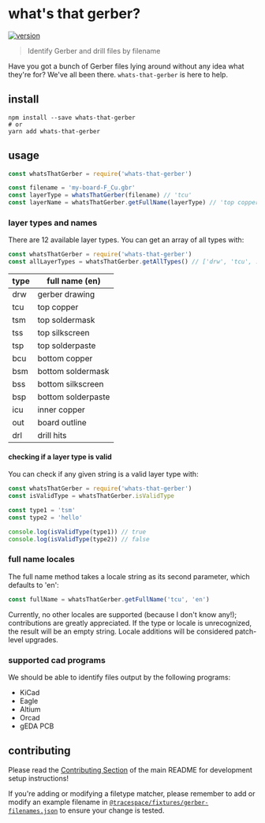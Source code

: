 # what's that gerber?

[![version][npm-badge]][npm]

> Identify Gerber and drill files by filename

Have you got a bunch of Gerber files lying around without any idea what they're for? We've all been there. `whats-that-gerber` is here to help.

## install

```shell
npm install --save whats-that-gerber
# or
yarn add whats-that-gerber
```

## usage

```js
const whatsThatGerber = require('whats-that-gerber')

const filename = 'my-board-F_Cu.gbr'
const layerType = whatsThatGerber(filename) // 'tcu'
const layerName = whatsThatGerber.getFullName(layerType) // 'top copper'
```

### layer types and names

There are 12 available layer types. You can get an array of all types with:

```js
const whatsThatGerber = require('whats-that-gerber')
const allLayerTypes = whatsThatGerber.getAllTypes() // ['drw', 'tcu', ...]
```

| type | full name (en)     |
| ---- | ------------------ |
| drw  | gerber drawing     |
| tcu  | top copper         |
| tsm  | top soldermask     |
| tss  | top silkscreen     |
| tsp  | top solderpaste    |
| bcu  | bottom copper      |
| bsm  | bottom soldermask  |
| bss  | bottom silkscreen  |
| bsp  | bottom solderpaste |
| icu  | inner copper       |
| out  | board outline      |
| drl  | drill hits         |

#### checking if a layer type is valid

You can check if any given string is a valid layer type with:

```js
const whatsThatGerber = require('whats-that-gerber')
const isValidType = whatsThatGerber.isValidType

const type1 = 'tsm'
const type2 = 'hello'

console.log(isValidType(type1)) // true
console.log(isValidType(type2)) // false
```

### full name locales

The full name method takes a locale string as its second parameter, which defaults to 'en':

```js
const fullName = whatsThatGerber.getFullName('tcu', 'en')
```

Currently, no other locales are supported (because I don't know any!); contributions are greatly appreciated. If the type or locale is unrecognized, the result will be an empty string. Locale additions will be considered patch-level upgrades.

### supported cad programs

We should be able to identify files output by the following programs:

* KiCad
* Eagle
* Altium
* Orcad
* gEDA PCB

## contributing

Please read the [Contributing Section](../README.md#contributing) of the main README for development setup instructions!

If you're adding or modifying a filetype matcher, please remember to add or modify an example filename in [`@tracespace/fixtures/gerber-filenames.json`](../fixtures/gerber-filenames.json) to ensure your change is tested.

[npm]: https://www.npmjs.com/package/whats-that-gerber
[npm-badge]: https://img.shields.io/npm/v/whats-that-gerber.svg?style=flat-square&maxAge=86400
